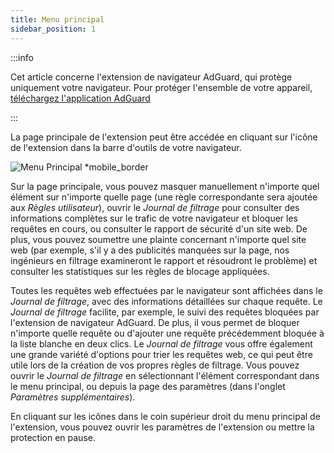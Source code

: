 ```yaml
---
title: Menu principal
sidebar_position: 1
---
```


:::info

Cet article concerne l'extension de navigateur AdGuard, qui protège uniquement votre navigateur. Pour protéger l'ensemble de votre appareil, [téléchargez l'application AdGuard](https://agrd.io/download-kb-adblock)

:::

La page principale de l'extension peut être accédée en cliquant sur l'icône de l'extension dans la barre d'outils de votre navigateur.

![Menu Principal \*mobile_border](https://cdn.adtidy.org/content/Kb/ad_blocker/browser_extension/ad_blocker_browser_extension_main.png)

Sur la page principale, vous pouvez masquer manuellement n'importe quel élément sur n'importe quelle page (une règle correspondante sera ajoutée aux _Règles utilisateur_), ouvrir le _Journal de filtrage_ pour consulter des informations complètes sur le trafic de votre navigateur et bloquer les requêtes en cours, ou consulter le rapport de sécurité d'un site web. De plus, vous pouvez soumettre une plainte concernant n'importe quel site web (par exemple, s'il y a des publicités manquées sur la page, nos ingénieurs en filtrage examineront le rapport et résoudront le problème) et consulter les statistiques sur les règles de blocage appliquées.

Toutes les requêtes web effectuées par le navigateur sont affichées dans le _Journal de filtrage_, avec des informations détaillées sur chaque requête. Le _Journal de filtrage_ facilite, par exemple, le suivi des requêtes bloquées par l'extension de navigateur AdGuard. De plus, il vous permet de bloquer n'importe quelle requête ou d'ajouter une requête précédemment bloquée à la liste blanche en deux clics. Le _Journal de filtrage_ vous offre également une grande variété d'options pour trier les requêtes web, ce qui peut être utile lors de la création de vos propres règles de filtrage. Vous pouvez ouvrir le _Journal de filtrage_ en sélectionnant l'élément correspondant dans le menu principal, ou depuis la page des paramètres (dans l'onglet _Paramètres supplémentaires_).

En cliquant sur les icônes dans le coin supérieur droit du menu principal de l'extension, vous pouvez ouvrir les paramètres de l'extension ou mettre la protection en pause.
